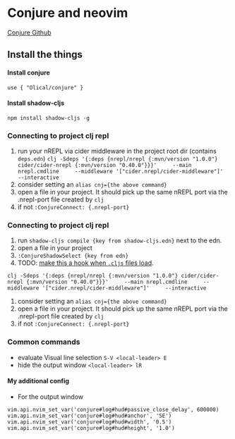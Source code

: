 # Conjure and neovim
[Conjure Github](https://github.com/Olical/conjure/)

## Install the things
#### Install conjure
`use { "Olical/conjure" }`

#### Install shadow-cljs
`npm install shadow-cljs -g`

### Connecting to project clj repl
1. run your nREPL via cider middleware in the project root dir (contains `deps.edn`)
```clj -Sdeps '{:deps {nrepl/nrepl {:mvn/version "1.0.0"} cider/cider-nrepl {:mvn/version "0.40.0"}}}'     --main nrepl.cmdline     --middleware '["cider.nrepl/cider-middleware"]'     --interactive```
  1. consider setting an `alias cnj={the above command}`
1. open a file in your project.  It should pick up the same nREPL port via the .nrepl-port file created by `clj`
  1. if not `:ConjureConnect: {.nrepl-port}`

### Connecting to project clj repl
1. run `shadow-cljs compile {key from shadow-cljs.edn}` next to the edn.
1. open a file in your project
1. `:ConjureShadowSelect {key from edn}` 
  1. TODO: [make this a hook when `.cljs` files load](https://github.com/Olical/conjure/issues/318). 

```clj -Sdeps '{:deps {nrepl/nrepl {:mvn/version "1.0.0"} cider/cider-nrepl {:mvn/version "0.40.0"}}}'     --main nrepl.cmdline     --middleware '["cider.nrepl/cider-middleware"]'     --interactive```
  1. consider setting an `alias cnj={the above command}`
1. open a file in your project.  It should pick up the same nREPL port via the .nrepl-port file created by `clj`
  1. if not `:ConjureConnect: {.nrepl-port}`

### Common commands
- evaluate Visual line selection `S-V <local-leader> E` 
- hide the output window `<local-leader> lR`


#### My additional config
- For the output window
```
vim.api.nvim_set_var('conjure#log#hud#passive_close_delay', 600000)
vim.api.nvim_set_var('conjure#log#hud#anchor', 'SE')
vim.api.nvim_set_var('conjure#log#hud#width', '0.5')
vim.api.nvim_set_var('conjure#log#hud#height', '1.0')
```
